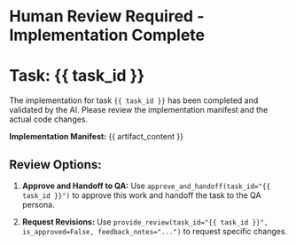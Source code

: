 # Human Review Required - Implementation Complete
# Task: {{ task_id }}

The implementation for task `{{ task_id }}` has been completed and validated by the AI. Please review the implementation manifest and the actual code changes.

**Implementation Manifest:**
{{ artifact_content }}

## Review Options:

1. **Approve and Handoff to QA:**
   Use `approve_and_handoff(task_id="{{ task_id }}")` to approve this work and handoff the task to the QA persona.

2. **Request Revisions:**
   Use `provide_review(task_id="{{ task_id }}", is_approved=False, feedback_notes="...")` to request specific changes.
